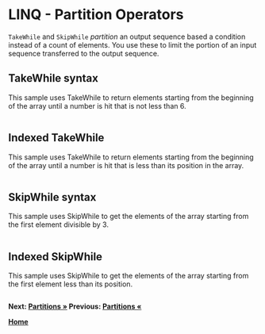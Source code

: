 # LINQ - Partition Operators

`TakeWhile` and `SkipWhile` *partition* an output sequence based a condition instead of a count of elements. You use these to limit the portion of an input sequence transferred to the output sequence.

## TakeWhile syntax

This sample uses TakeWhile to return elements starting from the beginning of the array until a number is hit that is not less than 6.

``` cs --region takewhile-syntax --source-file ../src/Partitions.cs --project ../src/Try101LinqSamples.csproj
```

## Indexed TakeWhile

This sample uses TakeWhile to return elements starting from the beginning of the array until a number is hit that is less than its position in the array.

``` cs --region indexed-takewhile --source-file ../src/Partitions.cs --project ../src/Try101LinqSamples.csproj
```

## SkipWhile syntax

This sample uses SkipWhile to get the elements of the array starting from the first element divisible by 3.

``` cs --region skipwhile-syntax --source-file ../src/Partitions.cs --project ../src/Try101LinqSamples.csproj
```

## Indexed SkipWhile

This sample uses SkipWhile to get the elements of the array starting from the first element less than its position.

``` cs --region indexed-skipwhile --source-file ../src/Partitions.cs --project ../src/Try101LinqSamples.csproj
```

**Next: [Partitions &raquo;](./partitions.md) Previous: [Partitions &laquo;](./partitions.md)**

**[Home](../README.md)**

